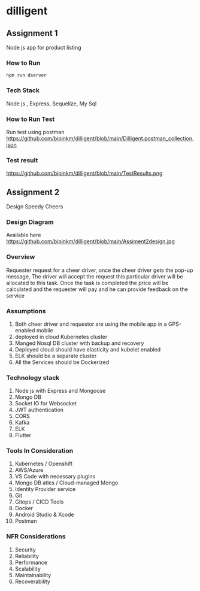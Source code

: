 # dilligent

## Assignment 1
Node js app for product listing 

### How to Run
```
npm run dserver
```
### Tech Stack
Node js , Express, 
Sequelize,
My Sql

### How to Run Test
Run test using postman
https://github.com/bipinkm/dilligent/blob/main/Dilligent.postman_collection.json

### Test result
https://github.com/bipinkm/dilligent/blob/main/TestResults.png

## Assignment 2
Design Speedy Cheers

### Design Diagram 
Available here
https://github.com/bipinkm/dilligent/blob/main/Assiment2design.jpg

### Overview
Requester request for a cheer driver, once the cheer driver gets the pop-up message, The driver will accept the request this particular driver will be allocated to this task. Once the task is completed the price will be calculated and the requester will pay and he can provide feedback on the service 

### Assumptions 
1. Both cheer driver and requestor are using the mobile app in a GPS-enabled mobile
2. deployed in cloud Kubernetes cluster
3. Manged Nosql DB cluster with backup and recovery
4. Deployed cloud should have elasticity and kubelet enabled 
5. ELK should be a separate cluster
6. All the Services should be Dockerized

### Technology stack
1. Node js with Express and Mongoose
2. Mongo DB
3. Socket IO for Websocket 
4. JWT authentication
5. CORS 
6. Kafka 
7. ELK
8. Flutter

### Tools In Consideration
1. Kubernetes / Openshift
2. AWS/Azure 
3. VS Code with necessary plugins
4. Mongo DB atles / Cloud-managed Mongo
5. Identity Provider service
6. Git
7. Gitops / CICD Tools
8. Docker
9. Android Studio & Xcode
10. Postman

### NFR Considerations
1. Security 
2. Reliability
3. Performance
4. Scalability
5. Maintainability
6. Recoverability




